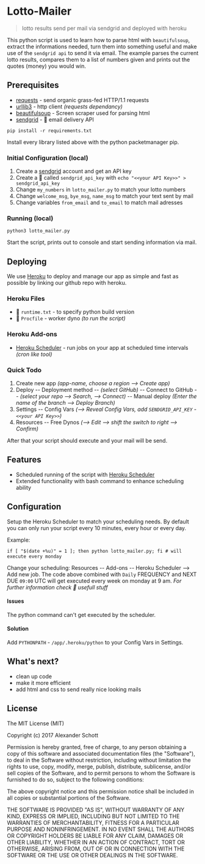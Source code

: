 # Lotto-Mailer
> lotto results send per mail via sendgrid and deployed with heroku

This python script is used to learn how to parse html with `beautifulsoup`, extract the informations needed, turn them into something useful and make use of the `sendgrid api` to send it via email. The example parses the current lotto results, compares them to a list of numbers given and prints out the quotes (money) you would win.

## Prerequisites
* [requests](http://docs.python-requests.org/en/master/) - send organic grass-fed HTTP/1.1 requests
* [urllib3](https://github.com/urllib3/urllib3) - http client *(requests dependancy)*
* [beautifulsoup](https://www.crummy.com/software/BeautifulSoup/) - Screen scraper used for parsing html
* [sendgrid](https://sendgrid.com/) - :email: email delivery API

```shell
pip install -r requirements.txt
```
Install every library listed above with the python packetmanager pip.

### Initial Configuration (local)
1) Create a [sendgrid](https://app.sendgrid.com/settings/api_keys) account and get an API key
2) Create a :page_facing_up: called `sendgrid_api_key` with `echo "<<your API Key>>" > sendgrid_api_key`
3) Change `my_numbers` in `lotto_mailer.py` to match your lotto numbers
4) Change `welcome_msg`, `bye_msg`, `name_msg` to match your text sent by mail
5) Change variables `from_email` and `to_email` to match mail adresses

### Running (local)

```shell
python3 lotto_mailer.py
```
Start the script, prints out to console and start sending information via mail.

## Deploying

We use [Heroku](https://www.heroku.com/) to deploy and manage our app as simple and fast as possible by linking our github repo with heroku.

### Heroku Files
* :page_facing_up: `runtime.txt` - to specify python build version
* :page_facing_up: `Procfile` - worker dyno *(to run the script)*
### Heroku Add-ons
* [Heroku Scheduler](https://elements.heroku.com/addons/scheduler) - run jobs on your app at scheduled time intervals *(cron like tool)*

### Quick Todo
1) Create new app *(app-name, choose a region --> Create app)*
2) Deploy -- Deployment method -- *(select GitHub)* -- Connect to GitHub -- *(select your repo --> Search, --> Connect)* -- Manual deploy *(Enter the name of the branch --> Deploy Branch)*
3) Settings -- Config Vars *(--> Reveal Config Vars, add `SENDGRID_API_KEY`  - `<<your API Key>>`)*
4) Resources -- Free Dynos *(--> Edit --> shift the switch to right --> Confirm)*

After that your script should execute and your mail will be send.

## Features

* Scheduled running of the script with [Heroku Scheduler](https://elements.heroku.com/addons/scheduler)
* Extended functionality with bash command to enhance scheduling ability

## Configuration

Setup the Heroku Scheduler to match your scheduling needs. By default you can only run your script every 10 minutes, every hour or every day.

Example:
```shell
if [ "$(date +%u)" = 1 ]; then python lotto_mailer.py; fi # will execute every monday
```
Change your scheduling: Resources -- Add-ons -- Heroku Scheduler --> Add new job. The code above combined with `Daily` FREQUENCY and NEXT DUE `09:00` UTC will get executed every week on monday at 9 am. *For further information check :file_folder: usefull stuff*

#### Issues
The python command can't get executed by the scheduler.
#### Solution
Add `PYTHONPATH` - `/app/.heroku/python` to your Config Vars in Settings.


## What's next?

* clean up code
* make it more efficient
* add html and css to send really nice looking mails


## License

The MIT License (MIT)

Copyright (c) 2017 Alexander Schott

Permission is hereby granted, free of charge, to any person obtaining a copy of this software and associated documentation files (the "Software"), to deal in the Software without restriction, including without limitation the rights to use, copy, modify, merge, publish, distribute, sublicense, and/or sell copies of the Software, and to permit persons to whom the Software is furnished to do so, subject to the following conditions:

The above copyright notice and this permission notice shall be included in all copies or substantial portions of the Software.

THE SOFTWARE IS PROVIDED "AS IS", WITHOUT WARRANTY OF ANY KIND, EXPRESS OR IMPLIED, INCLUDING BUT NOT LIMITED TO THE WARRANTIES OF MERCHANTABILITY, FITNESS FOR A PARTICULAR PURPOSE AND NONINFRINGEMENT. IN NO EVENT SHALL THE AUTHORS OR COPYRIGHT HOLDERS BE LIABLE FOR ANY CLAIM, DAMAGES OR OTHER LIABILITY, WHETHER IN AN ACTION OF CONTRACT, TORT OR OTHERWISE, ARISING FROM, OUT OF OR IN CONNECTION WITH THE SOFTWARE OR THE USE OR OTHER DEALINGS IN THE SOFTWARE.